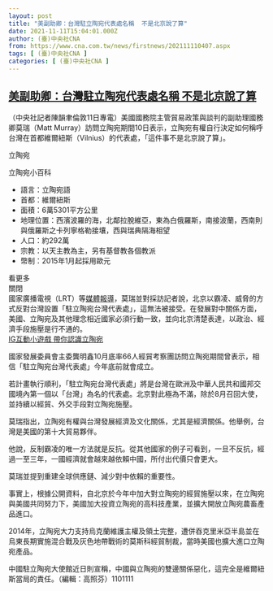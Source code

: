 ```yaml
---
layout: post
title: "美副助卿：台灣駐立陶宛代表處名稱  不是北京說了算"
date: 2021-11-11T15:04:01.000Z
author: (臺)中央社CNA
from: https://www.cna.com.tw/news/firstnews/202111110407.aspx
tags: [ (臺)中央社CNA ]
categories: [ (臺)中央社CNA ]
---
```

<!--1636643041000-->
[美副助卿：台灣駐立陶宛代表處名稱  不是北京說了算](https://www.cna.com.tw/news/firstnews/202111110407.aspx)
------

<div>
<div></div><div><p>（中央社記者陳韻聿倫敦11日專電）美國國務院主管貿易政策與談判的副助理國務卿莫瑞（Matt Murray）訪問立陶宛期間10日表示，立陶宛有權自行決定如何稱呼台灣在首都維爾紐斯（Vilnius）的代表處，「這件事不是北京說了算」。</p><div class='dictionary'><span class='news-dic-inline' data-id='001011'><span>立陶宛</span><span class='dic-icon'></span></span><div class='dictionary-box' data-box='001011'><p class='dictionary-title'>立陶宛小百科</p><div class='news-dic-text'><ul><li>語言：立陶宛語</li><li>首都：維爾紐斯</li><li>面積：6萬5301平方公里</li><li>地理位置：西濱波羅的海，北鄰拉脫維亞，東為白俄羅斯，南接波蘭，西南則與俄羅斯之卡列寧格勒接壤，西與瑞典隔海相望</li><li>人口：約292萬</li><li>宗教：以天主教為主，另有基督教各個教派</li><li>幣制：2015年1月起採用歐元</li></ul></div><div class='news-dic-all seeArticlemore'>看更多</div><div class='news-dic-all closeBox'>關閉</div></div><span>國家廣播電視（LRT）等<a href="https://www.lrt.lt/en/news-in-english/19/1538762/lithuania-can-name-taiwan-office-in-vilnius-however-it-wants-us-official">媒體報導</a>，莫瑞並對採訪記者說，北京以霸凌、威脅的方式反對台灣設置「駐立陶宛台灣代表處」，這無法被接受。在發展對中關係方面，美國、立陶宛及其他理念相近國家必須行動一致，並向北京清楚表達，以政治、經濟手段施壓是行不通的。</span></div><div class='media'><div class='insertGroup'><div><a class='insert' href='https://www.instagram.com/hello_lithuania/'><i class='icon-dot'></i><span>IG互動小遊戲 帶你認識立陶宛</span></a></div></div></div><p>國家發展委員會主委龔明鑫10月底率66人經貿考察團訪問立陶宛期間曾表示，相信「駐立陶宛台灣代表處」今年底前就會成立。</p><p>若計畫執行順利，「駐立陶宛台灣代表處」將是台灣在歐洲及中華人民共和國邦交國境內第一個以「台灣」為名的代表處。北京對此極為不滿，除於8月召回大使，並持續以經貿、外交手段對立陶宛施壓。</p><p>莫瑞指出，立陶宛有權與台灣發展經濟及文化關係，尤其是經濟關係。他舉例，台灣是美國的第十大貿易夥伴。</p><p>他說，反制霸凌的唯一方法就是反抗。從其他國家的例子可看到，一旦不反抗，經過一至三年，一國經濟就會越來越依賴中國，所付出代價只會更大。</p><p>莫瑞並提到重建全球供應鏈、減少對中依賴的重要性。</p><p>事實上，根據公開資料，自北京於今年中加大對立陶宛的經貿施壓以來，在立陶宛與美國共同努力下，美國加大投資立陶宛的高科技產業，並擴大開放立陶宛農畜產品進口。</p><p>2014年，立陶宛大力支持烏克蘭維護主權及領土完整，遭併吞克里米亞半島並在烏東長期實施混合戰及灰色地帶戰術的莫斯科經貿制裁，當時美國也擴大進口立陶宛產品。</p><p>中國駐立陶宛大使館近日則宣稱，中國與立陶宛的雙邊關係惡化，這完全是維爾紐斯當局的責任。（編輯：高照芬）1101111</p></div>
</div>
